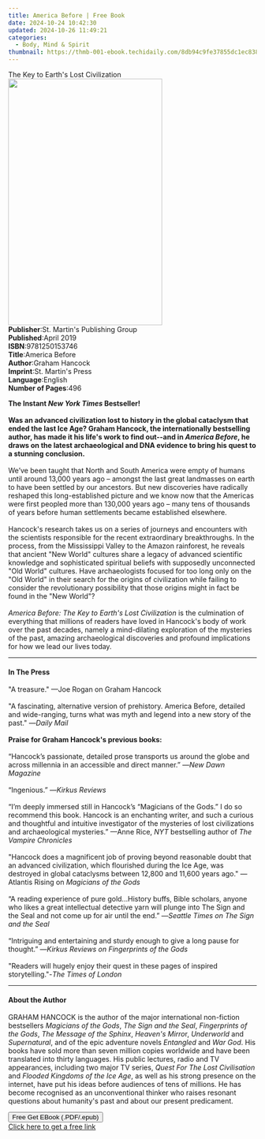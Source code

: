 ```yaml
---
title: America Before | Free Book
date: 2024-10-24 10:42:30
updated: 2024-10-26 11:49:21
categories:
  - Body, Mind & Spirit
thumbnail: https://thmb-001-ebook.techidaily.com/8db94c9fe37855dc1ec838d44a2a48497cfa57ed5e6fba0029b6c5193d830a71.jpg
---
```

<main id="book-container">
  <div class="flex flex-col">
    <div class="book-brief flex-1 py-6 px-4 sm:p-6 md:py-10 md:px-8">
      <!-- brief-->
      <div class="book-brief-main">The Key to Earth's Lost Civilization</div>
    </div>
    <div
      class="book-meta-info flex-1 grid gap-4 col-start-1 col-end-3 row-start-1 sm:mb-6 sm:grid-cols-4 lg:gap-6 lg:col-start-2 lg:row-end-6 lg:row-span-6 lg:mb-0"
    >
      <div
        class="book-meta-info-left place-content-center mt-4 p-4 text-sm leading-6 col-start-2 col-span-2 dark:text-slate-400"
      >
        <img
          class="w-full h-500 object-cover rounded-lg sm:h-255 sm:col-span-2 lg:col-span-full"
          src="https://img-001-ebook.techidaily.com/eb3b750b42e901535cbfc25b1b6c79e59b22620e546b04d1bcea9cd0595a5894.jpg"
          alt=""
          width="312"
          height="500"
        />
      </div>
      <div
        class="book-meta-info-right mt-2 col-start-1 row-start-2 col-span-3 self-center"
      >
        <!-- meta data  -->
        <div class="flex flex-col px-4 md:px-8">
          <div class="flex-1">
            <strong>Publisher</strong>:<span class="px-2"
              >St. Martin&#39;s Publishing Group</span
            >
          </div>
          <div class="flex-1">
            <strong>Published</strong>:<span class="px-2">April 2019</span>
          </div>
          <div class="flex-1">
            <strong>ISBN</strong>:<span class="px-2">9781250153746</span>
          </div>
          <div class="flex-1">
            <strong>Title</strong>:<span class="px-2">America Before</span>
          </div>
          <div class="flex-1">
            <strong>Author</strong>:<span class="px-2">Graham Hancock</span>
          </div>
          <div class="flex-1">
            <strong>Imprint</strong>:<span class="px-2"
              >St. Martin&#39;s Press</span
            >
          </div>
          <div class="flex-1">
            <strong>Language</strong>:<span class="px-2">English</span>
          </div>
          <div class="flex-1">
            <strong>Number of Pages</strong>:<span class="px-2">496</span>
          </div>
        </div>
      </div>
    </div>
    <div class="book-description flex-1 py-6 px-4 sm:p-6 md:py-10 md:px-8">
      <div class="book-description-main">
        <div accordion-content="" id="description">
          <p>
            <b
              >The Instant <i>New York Times</i> Bestseller!<br /><br />Was an
              advanced civilization lost to history in the global cataclysm that
              ended the last Ice Age? Graham Hancock, the internationally
              bestselling author, has made it his life's work to find out--and
              in <i>America Before</i>, he draws on the latest archaeological
              and DNA evidence to bring his quest to a stunning conclusion.</b
            ><br /><br />We’ve been taught that North and South America were
            empty of humans until around 13,000 years ago – amongst the last
            great landmasses on earth to have been settled by our ancestors. But
            new discoveries have radically reshaped this long-established
            picture and we know now that the Americas were first peopled more
            than 130,000 years ago – many tens of thousands of years before
            human settlements became established elsewhere.<br /><br />Hancock's
            research takes us on a series of journeys and encounters with the
            scientists responsible for the recent extraordinary breakthroughs.
            In the process, from the Mississippi Valley to the Amazon
            rainforest, he reveals that ancient "New World" cultures share a
            legacy of advanced scientific knowledge and sophisticated spiritual
            beliefs with supposedly unconnected "Old World" cultures. Have
            archaeologists focused for too long only on the "Old World" in their
            search for the origins of civilization while failing to consider the
            revolutionary possibility that those origins might in fact be found
            in the "New World"?<br /><br /><i
              >America Before: The Key to Earth's Lost</i
            >
            <i>Civilization</i> is the culmination of everything that millions
            of readers have loved in Hancock's body of work over the past
            decades, namely a mind-dilating exploration of the mysteries of the
            past, amazing archaeological discoveries and profound implications
            for how we lead our lives today.
          </p>
        </div>
        <div class="accordion-fader"></div>
      </div>
    </div>
    <div class="book-excerpts flex-1 py-6 px-4 sm:p-6 md:py-10 md:px-8">
      <!-- excerpts-->
      <div class="book-excerpts-main">
        <hr />
        <h4 class="placeholder placeholder-heading">
          <span>In The Press</span>
        </h4>
        <p></p>
        <p>
          "A treasure." —Joe Rogan on Graham Hancock <br /><br />"A fascinating,
          alternative version of prehistory. America Before, detailed and
          wide-ranging, turns what was myth and legend into a new story of the
          past." —<i>Daily Mail</i
          ><b><br /><br />Praise for Graham Hancock's previous books:<br /></b
          ><br />“Hancock’s passionate, detailed prose transports us around the
          globe and across millennia in an accessible and direct manner.” —<i
            >New Dawn Magazine</i
          ><br /><br />“Ingenious.” —<i>Kirkus Reviews</i><br /><br />“I’m
          deeply immersed still in Hancock’s “Magicians of the Gods.” I do so
          recommend this book. Hancock is an enchanting writer, and such a
          curious and thoughtful and intuitive investigator of the mysteries of
          lost civilizations and archaeological mysteries.” —Anne Rice,
          <i>NYT</i> bestselling author of <i>The Vampire Chronicles</i>
          <br /><br />"Hancock does a magnificent job of proving beyond
          reasonable doubt that an advanced civilization, which flourished
          during the Ice Age, was destroyed in global cataclysms between 12,800
          and 11,600 years ago." —Atlantis Rising on <i>Magicians of the Gods</i
          ><br /><br />“A reading experience of pure gold...History buffs, Bible
          scholars, anyone who likes a great intellectual detective yarn will
          plunge into The Sign and the Seal and not come up for air until the
          end.” —<i>Seattle Times on The Sign and the Seal</i
          ><br /><br />“Intriguing and entertaining and sturdy enough to give a
          long pause for thought.” —<i
            >Kirkus Reviews on Fingerprints of the Gods</i
          ><br /><br />"Readers will hugely enjoy their quest in these pages of
          inspired storytelling."-<i>The Times of London</i>
        </p>
        <p></p>
      </div>
    </div>
    <div class="book-about-author flex-1 py-6 px-4 sm:p-6 md:py-10 md:px-8">
      <!-- about author-->
      <div class="book-main-author-main">
        <hr />
        <h4 class="placeholder placeholder-heading">
          <span>About the Author</span>
        </h4>
        <p>
          GRAHAM HANCOCK is the author of the major international non-fiction
          bestsellers <i>Magicians of the Gods</i>,
          <i>The Sign and the Seal</i>, <i>Fingerprints of the Gods</i>,
          <i>The Message of the Sphinx</i>, <i>Heaven's Mirro</i>r,
          <i>Underworld</i> and <i>Supernatural</i>, and of the epic adventure
          novels <i>Entangled</i> and <i>War God</i>. His books have sold more
          than seven million copies worldwide and have been translated into
          thirty languages. His public lectures, radio and TV appearances,
          including two major TV series,
          <i>Quest For The Lost Civilisation</i> and
          <i>Flooded Kingdoms of the Ice Age</i>, as well as his strong presence
          on the internet, have put his ideas before audiences of tens of
          millions. He has become recognised as an unconventional thinker who
          raises resonant questions about humanity's past and about our present
          predicament.
        </p>
      </div>
    </div>
    <div class="book-free-get flex-1 py-6 px-4 sm:p-6 md:py-10 md:px-8">
      <button
        id="btn-free-get"
        class="bg-blue-500 hover:bg-blue-700 text-white font-bold py-2 px-4 rounded"
      >
        Free Get EBook (.PDF/.epub)
      </button>
      <div id="countdown-display" class="px-2 text-lg mt-2"></div>
      <a
        id="free-link"
        class="hidden bg-blue-500 hover:bg-blue-700 text-white font-bold py-2 px-4 rounded"
        href="https://www.ebooks.com/en-us/book/138619506/america-before/graham-hancock/"
        target="_blank"
        >Click here to get a free link</a
      >
    </div>
    <script>
      let countdownTime = 0;
      let countdownInterval = null;
      document
        .getElementById('btn-free-get')
        .addEventListener('click', startCountdown);
      function startCountdown() {
        countdownTime = new Date().getTime() + 60000 * 3;
        countdownInterval = setInterval(updateCountdown, 1000);
        document.getElementById('btn-free-get').disabled = true;
        document
          .getElementById('btn-free-get')
          .classList.add('bg-gray-500', 'cursor-not-allowed');
      }
      function updateCountdown() {
        let currentTime = new Date().getTime();
        let timeLeft = countdownTime - currentTime;
        let secondsLeft = Math.floor(timeLeft / 1000);
        document.getElementById('countdown-display').innerHTML =
          `Remaining time: ${secondsLeft} seconds.`;
        if (secondsLeft <= 0) {
          clearInterval(countdownInterval);
          document.getElementById('btn-free-get').classList.add('hidden');
          document.getElementById('free-link').classList.remove('hidden');
          document.getElementById('countdown-display').innerHTML = '';
        }
      }
    </script>
  </div>
</main>
